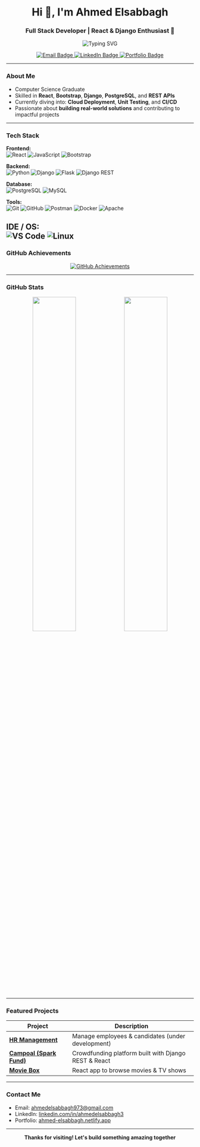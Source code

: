 <h1 align="center">Hi 👋, I'm Ahmed Elsabbagh</h1>
<h3 align="center">Full Stack Developer | React & Django Enthusiast 🚀</h3>

<p align="center">
  <img src="https://readme-typing-svg.herokuapp.com?font=Fira+Code&weight=500&size=24&pause=1000&color=F76C6C&width=435&lines=Welcome+to+my+GitHub!;Full+Stack+Developer;Open+to+Opportunities+%26+Collaboration" alt="Typing SVG" />
</p>


<p align="center">
  <a href="mailto:ahmedelsabbagh973@gmail.com">
    <img src="https://img.shields.io/badge/Email-D14836?style=for-the-badge&logo=gmail&logoColor=white" alt="Email Badge"/>
  </a>
  <a href="https://www.linkedin.com/in/ahmedelsabbagh3" target="_blank">
    <img src="https://img.shields.io/badge/LinkedIn-0A66C2?style=for-the-badge&logo=linkedin&logoColor=white" alt="LinkedIn Badge"/>
  </a>
  <a href="https://ahmed-elsabbagh.netlify.app" target="_blank">
    <img src="https://img.shields.io/badge/Portfolio-222222?style=for-the-badge&logo=vercel&logoColor=white" alt="Portfolio Badge"/>
  </a>
</p>

---

### About Me
- Computer Science Graduate  
- Skilled in **React**, **Bootstrap**, **Django**, **PostgreSQL**, and **REST APIs**  
- Currently diving into: **Cloud Deployment**, **Unit Testing**, and **CI/CD**  
- Passionate about **building real-world solutions** and contributing to impactful projects

---

### Tech Stack


**Frontend:**  
![React](https://img.shields.io/badge/-React-20232A?style=for-the-badge&logo=react)  ![JavaScript](https://img.shields.io/badge/-JavaScript-red?style=for-the-badge&logo=javascript)  ![Bootstrap](https://img.shields.io/badge/-Bootstrap-563D7C?style=for-the-badge&logo=bootstrap)

**Backend:**  
![Python](https://img.shields.io/badge/-Python-grey?style=for-the-badge&logo=python)  ![Django](https://img.shields.io/badge/-Django-092E20?style=for-the-badge&logo=django) ![Flask](https://img.shields.io/badge/-Flask-black?style=for-the-badge&logo=flask) ![Django REST](https://img.shields.io/badge/-DRF-white?style=for-the-badge&logo=django&logoColor=red)
 
**Database:**  
![PostgreSQL](https://img.shields.io/badge/-PostgreSQL-white?style=for-the-badge&logo=postgresql)  ![MySQL](https://img.shields.io/badge/-MySQL-black?style=for-the-badge&logo=mysql)

**Tools:**  
![Git](https://img.shields.io/badge/-Git-white?style=for-the-badge&logo=git)  ![GitHub](https://img.shields.io/badge/-GitHub-181717?style=for-the-badge&logo=github)  ![Postman](https://img.shields.io/badge/-Postman-darkgreen?style=for-the-badge&logo=postman) ![Docker](https://img.shields.io/badge/-Docker-grey?style=for-the-badge&logo=docker) ![Apache](https://img.shields.io/badge/-Apache%20Web%20Server-D22128?style=for-the-badge&logo=apache)

**IDE / OS:**  
![VS Code](https://img.shields.io/badge/-VSCode-007ACC?style=for-the-badge&logo=visual-studio-code)  ![Linux](https://img.shields.io/badge/-Linux-181717?style=for-the-badge&logo=linux)
---

### GitHub Achievements

<p align="center">
  <a href="https://github.com/ahmed-elsabbagh778?tab=achievements" target="_blank">
    <img src="https://github-profile-trophy.vercel.app/?username=ahmed-elsabbagh778&theme=radical&no-frame=true&row=1&column=6" alt="GitHub Achievements" />
  </a>
</p>

---

### GitHub Stats

<p align="center">
  <img src="https://github-readme-stats.vercel.app/api?username=ahmed-elsabbagh778&show_icons=true&theme=radical" width="48%" />
  <img src="https://github-readme-streak-stats.herokuapp.com/?user=ahmed-elsabbagh778&theme=radical" width="48%" />
</p>

---

### Featured Projects

| Project | Description |
|--------|-------------|
| [**HR Management**](https://github.com/ITI-Grad-Team/HR-Management-System) | Manage employees & candidates (under development) |
| [**Campoal (Spark Fund)**](https://github.com/ITI-Grad-Team/spark-fund) | Crowdfunding platform built with Django REST & React |
| [**Movie Box**](https://github.com/ahmed-elsabbagh778/Movies-App) | React app to browse movies & TV shows |

---

### Contact Me

- Email: [ahmedelsabbagh973@gmail.com](mailto:ahmedelsabbagh973@gmail.com)  
- LinkedIn: [linkedin.com/in/ahmedelsabbagh3](https://www.linkedin.com/in/ahmedelsabbagh3)  
- Portfolio: [ahmed-elsabbagh.netlify.app](https://ahmed-elsabbagh.netlify.app)

---

<p align="center">
  <b>Thanks for visiting! Let's build something amazing together</b>
</p>
